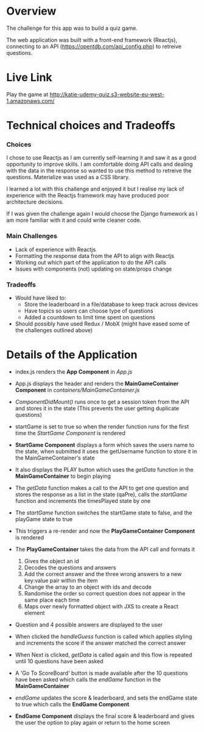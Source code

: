 # Overview
The challenge for this app was to build a quiz game.

The web application was built with a front-end framework (Reactjs), connecting to an API (https://opentdb.com/api_config.php) to retreive questions.

# Live Link
Play the game at http://katie-udemy-quiz.s3-website-eu-west-1.amazonaws.com/

# Technical choices and Tradeoffs
### Choices
I chose to use Reactjs as I am currently self-learning it and saw it as a good opportunity to improve skills. I am comfortable doing API calls and dealing with the data in the response so wanted to use this method to retreive the questions. Materialize was used as a CSS library.

I learned a lot with this challenge and enjoyed it but I realise my lack of experience with the Reactjs framework may have produced poor architecture decisions. 

If I was given the challenge again I would choose the Django framework as I am more familiar with it and could write cleaner code.

### Main Challenges
+ Lack of experience with Reactjs
+ Formatting the response data from the API to align with Reactjs
+ Working out which part of the application to do the API calls
+ Issues with components (not) updating on state/props change

### Tradeoffs
+ Would have liked to:
    - Store the leaderboard in a file/database to keep track across devices
    - Have topics so users can choose type of questions
    - Added a countdown to limit time spent on questions
+ Should possibly have used Redux / MobX (might have eased some of the challenges outlined above)


# Details of the Application
+ index.js renders the **App Component** in *App.js*
+ App.js displays the header and renders the **MainGameContainer Component** in *containers/MainGameContainer.js*
+ *ComponentDidMount()* runs once to get a session token from the API and stores it in the state (This prevents the user getting duplicate questions)
+ startGame is set to true so when the render function runs for the first time the *StartGame Component* is rendered
+ **StartGame Component** displays a form which saves the users name to the state, when submitted it uses the getUsername function to store it in the MainGameContainer's state
+ It also displays the PLAY button which uses the *getData* function in the **MainGameContainer** to begin playing
+ The *getData* function makes a call to the API to get one question and stores the response as a list in the state (qaPre), calls the *startGame* function and increments the timesPlayed state by one
+ The *startGame* function switches the startGame state to false, and the playGame state to true
+ This triggers a re-render and now the **PlayGameContainer Component** is rendered
+ The **PlayGameContainer** takes the data from the API call and formats it

   1. Gives the object an id
   2. Decodes the questions and answers
   3. Add the correct answer and the three wrong answers to a new key:value pair within the item
   4. Change the array to an object with ids and decode
   5. Randomise the order so correct question does not appear in the same place each time
   6. Maps over newly formatted object with JXS to create a React element

+ Question and 4 possible answers are displayed to the user
+ When clicked the *handleGuess* function is called which applies styling and increments the score if the answer matched the correct answer
+ When Next is clicked, *getData* is called again and this flow is repeated until 10 questions have been asked
+ A 'Go To ScoreBoard' button is made available after the 10 questions have been asked which calls the *endGame* function in the **MainGameContainer**
+ *endGame* updates the score & leaderboard, and sets the endGame state to true which calls the **EndGame Component**
+ **EndGame Component** displays the final score & leaderboard and gives the user the option to play again or return to the home screen

